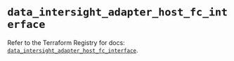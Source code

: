 # `data_intersight_adapter_host_fc_interface`

Refer to the Terraform Registry for docs: [`data_intersight_adapter_host_fc_interface`](https://registry.terraform.io/providers/ciscodevnet/intersight/1.0.71/docs/data-sources/adapter_host_fc_interface).
